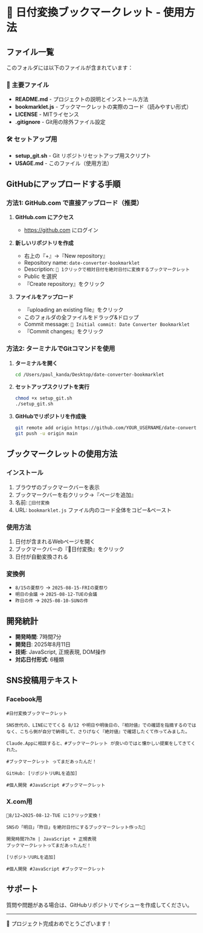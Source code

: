 # 📅 日付変換ブックマークレット - 使用方法

## ファイル一覧

このフォルダには以下のファイルが含まれています：

### 📄 主要ファイル
- **README.md** - プロジェクトの説明とインストール方法
- **bookmarklet.js** - ブックマークレットの実際のコード（読みやすい形式）
- **LICENSE** - MITライセンス
- **.gitignore** - Git用の除外ファイル設定

### 🛠️ セットアップ用
- **setup_git.sh** - Git リポジトリセットアップ用スクリプト
- **USAGE.md** - このファイル（使用方法）

## GitHubにアップロードする手順

### 方法1: GitHub.com で直接アップロード（推奨）

1. **GitHub.com にアクセス**
   - https://github.com にログイン

2. **新しいリポジトリを作成**
   - 右上の『+』→『New repository』
   - Repository name: `date-converter-bookmarklet`
   - Description: `📅 1クリックで相対日付を絶対日付に変換するブックマークレット`
   - Public を選択
   - 『Create repository』をクリック

3. **ファイルをアップロード**
   - 『uploading an existing file』をクリック
   - このフォルダの全ファイルをドラッグ&ドロップ
   - Commit message: `🎉 Initial commit: Date Converter Bookmarklet`
   - 『Commit changes』をクリック

### 方法2: ターミナルでGitコマンドを使用

1. **ターミナルを開く**
   ```bash
   cd /Users/paul_kanda/Desktop/date-converter-bookmarklet
   ```

2. **セットアップスクリプトを実行**
   ```bash
   chmod +x setup_git.sh
   ./setup_git.sh
   ```

3. **GitHubでリポジトリを作成後**
   ```bash
   git remote add origin https://github.com/YOUR_USERNAME/date-converter-bookmarklet.git
   git push -u origin main
   ```

## ブックマークレットの使用方法

### インストール
1. ブラウザのブックマークバーを表示
2. ブックマークバーを右クリック→『ページを追加』
3. 名前: `📅日付変換`
4. URL: `bookmarklet.js` ファイル内のコード全体をコピー&ペースト

### 使用方法
1. 日付が含まれるWebページを開く
2. ブックマークバーの『📅日付変換』をクリック
3. 日付が自動変換される

### 変換例
- `8/15の夏祭り` → `2025-08-15-FRIの夏祭り`
- `明日の会議` → `2025-08-12-TUEの会議`
- `昨日の件` → `2025-08-10-SUNの件`

## 開発統計

- **開発時間**: 7時間7分
- **開発日**: 2025年8月11日
- **技術**: JavaScript, 正規表現, DOM操作
- **対応日付形式**: 6種類

## SNS投稿用テキスト

### Facebook用
```
#日付変換ブックマークレット

SNS世代の、LINEにでてくる 8/12 や明日や明後日の、『相対値』での確認を指摘するのではなく、こちら側が自分で納得して、さりげなく『絶対値』で確認したくて作ってみました。

Claude.Appに相談すると、#ブックマークレット が良いのではと懐かしい提案をしてきてくれた。

#ブックマークレット ってまだあったんだ！

GitHub: [リポジトリURLを追加]

#個人開発 #JavaScript #ブックマークレット
```

### X.com用
```
📅8/12→2025-08-12-TUE に1クリック変換！

SNSの「明日」「昨日」を絶対日付にするブックマークレット作った🚀

開発時間7h7m | JavaScript + 正規表現
ブックマークレットってまだあったんだ！

[リポジトリURLを追加]

#個人開発 #JavaScript #ブックマークレット
```

## サポート

質問や問題がある場合は、GitHubリポジトリでイシューを作成してください。

---

🎉 プロジェクト完成おめでとうございます！
